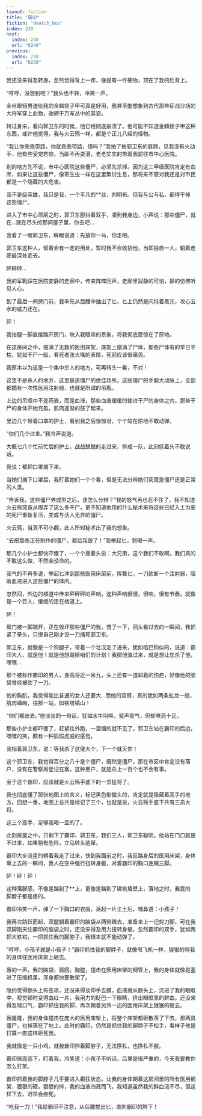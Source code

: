 ```yaml
---
layout: fiction
title: "霸印"
fiction: "deatch_bus"
index: 239
next:
  index: 240
  url: "0240"
previous:
  index: 238
  url: "0238"
---
```

我还没来得及转身，忽然觉得背上一疼，像是有一件硬物，顶在了我的后背上。

“哼哼，没想到吧？”我头也不转，冷笑一声。

金丝眼镜男送给我的金鳞锁子甲可真是好用，我甚至能想象到古代那些征战沙场的大将军穿上此物，驰骋于万军丛中的英姿。

转过身来，看向郭卫东的时候，他已经彻底崩溃了。他可能不知道金鳞锁子甲这种东西，或许他觉得，我与火云殇一样，都是个正儿八经的怪物。

“我让你乖乖带路，你就乖乖带路，懂吗？”我拍了拍郭卫东的肩膀，见我没有火动手，他有些受宠若惊，当即不再耍滑，老老实实的带着我前往市中心医院。

别的地方先不说，市中心医院这些僵尸，必须先杀掉。因为这三甲级医院肯定有血库，如果让这些僵尸，像寄生虫一样在这里繁衍生息，那将来不管对我还是对市民都是一个隐藏的大危害。

我不是级英雄，我只是我，一个平凡的**丝，刘明布。但我与公与私，都得干掉这些僵尸。

进入了市中心顶层之时，郭卫东颤抖着双手，凑到我身边，小声说：那些僵尸，就在...就在尽头的那间屋子里，你去吧...

我看了一眼郭卫东，眯眼说道：先放你一马，你走吧。

郭卫东这种人，留着会有一定的用处，暂时我不会收拾他，当即独自一人，朝着走廊最深处走去。

砰砰砰...

我的军靴踩在医院安静的走廊中，传来阵阵回声，走廊里寂静的可怕，静的仿佛听见人心。

到了最后一间房门前，我率先从后腰中抽出了匕，匕上仍然是闪烁着黑光，攻心五水的威力还在。

砰！

我抬腿一脚直接踹开房门，映入我眼帘的景象，将我彻底震惊在了原地。

在这房间之中，摆满了无数的医用床架，床架上摆满了尸体，那些尸体有的早已干枯，犹如干尸一般，看死者张大嘴的表情，死前应该很痛苦。

我原本以为这是一个集中杀人的地方，可再转头一看，不对！

这里不是杀人的地方，这里是造僵尸的绝佳场所。这些僵尸的手腕大动脉上，全部都插有一次性医用注射器，也就是所谓的吊瓶。

上边的吊瓶中不是药液，而是血液，那些血液缓缓的输进干尸的身体之内，那些干尸的身体开始充盈，肌肉逐渐的鼓了起来。

里边几个带着口罩的护士，看到我之后很惊讶，个个站在原地不敢动弹。

“你们几个过来。”我冷声说道。

大概七八个忙前忙后的护士，战战兢兢的走过来，排成一队，此刻低着头不敢说话。

我说：都把口罩摘下来。

当她们摘下口罩后，我盯着她们一个个看，但是无法分辨她们究竟是僵尸还是正常的人类。

“告诉我，这些僵尸养成型之后，该怎么分辨？”我的怒气再也忍不住了，我不知道火云殇究竟从哪弄了这么多干尸，更不知道他用的什么秘术来将这些已经入土为安的死尸重新复活，变成与活人无异的僵尸。

火云殇，当真不可小觑，此人所知秘术出了我的想象。

“去把那些正在制作的僵尸，都给我毁了！”我举起匕，怒喝一声。

那几个小护士都快吓傻了，一个个摇着头说：大兄弟，这个我们不敢啊，我们真的不敢这么做，不然会没命的。

我气的不再多说，举起匕冲到那些医用床架前，挥舞匕，一刀砍断一个注射器，阻断血液进入这些僵尸的体内。

忽然间，外边的楼道中传来砰砰砰的声响，这种声响很慢，很响，很有节奏。就像是一个巨人，缓缓的走在楼道上。

砰！

房门被一脚踹开，正在毁坏那些僵尸的我，愣了一下，回头看过去的一瞬间，我抓紧了拳头，只恨自己刚才没一刀捅死郭卫东。

郭卫东，就像是一个狗腿子，带着一个壮汉走了进来，犹如哈巴狗似的，说道：霸印大人，就是他！就是他想毁掉咱们的计划！我把他骗过来，就是想让您杀了他，嘿嘿...

那个被称作霸印的男人，身高将近一米九，头上还有一道斜着的伤疤，好像他的脑袋曾经被砍了一刀。

他的胸肌，我觉得能比普通的女人还要大...而他的双臂，真的犹如两条虬龙一般，肌肉嶙峋，往那一站，如铁塔镇山！

“你们都出去。”他淡淡的一句话，犹如水牛叫唤，瓮声瓮气，但却嘹亮十足。

那些小护士都吓傻了，赶紧往外跑，一溜烟的就不见了，郭卫东站在霸印的后边，嘿嘿的笑，颇有一种狐假虎威的感觉。

我指着郭卫东，说：等我杀了这傻大个，下一个就灭你！

这个郭卫东，我觉得百分之八十是个僵尸，既然是僵尸，那在市区中肯定没有落户，没有在警察局登记在案，这种黑户，就是杀上一百个也不会有事。

至于这个霸印，应该就是火云殇手底下的一员猛将了。

我也彻底懂了那张地图上的含义，标记黑色骷髅头的，肯定就是隐藏着高手的地方。回想一番，地图上总共是标记了三个，也就是说，火云殇手底下共有三员大将。

这三个高手，足够我喝一壶的了。

此刻房屋之中，只剩下了霸印，郭卫东，我们三人，郭卫东聪明，他站在门口就是不过来，如果稍有危险，立马转头逃窜。

霸印大步流星的朝着我走了过来，快到我面前之时，我反踹身后的医用床架，身体窜上去的一瞬间，我人在空中强行扭转身躯，对着霸印的胸口连踹三脚。

砰！砰！砰！

这种落脚感，不像是踹到了**上，更像是踹到了建筑墙壁上，落地之时，我震的脚脖子都是疼的。

霸印冷笑一声，弹了一下胸口的衣服，荡起一片尘土后，嗤鼻道：小孩子！

我再次跳跃而起，双腿朝着霸印的脑袋从两侧踢去，准备来上一记剪刀脚，可在我双脚刚夹住霸印的脑袋之时，还没来得及用力扭转身躯，忽然霸印的双手，犹如两把大铁钳，一把抓住我的脚脖子，我根本就不能动弹了。

“哼哼，小孩子就是小孩子！”霸印抓住我的脚脖子，就像甩飞机一样，狠狠的将我的身体往医用床架上砸去。

轰的一声，我的脑袋，肩膀，胸膛，撞击在医用床架的钢管上，我的身体就像是塞进了压缩机里，浑身都快要散架了。

隐约觉得额头上有些凉，还没来得及伸手去摸，血液就从额头上，流进了我的眼眶中，视觉顿时变得血红一片，我用力的眨巴一下眼睛，挤出眼眶里的鲜血。还没来得及喘口气，霸印抓住我的脚，再次朝着另外一边的医用床架上狠狠的砸去。

轰隆隆，我的身体撞击在庞大的医用床架上，将整个床架都砸散落了下去，那两具僵尸，也掉落在了地上。此时的霸印，仍然是抓住我的脚脖子不松手，看样子他是打算一直这样砸死我。

我就像是一只小鸡，就被霸印拎着脚脖子，无法挣扎，也挣扎不脱。

霸印居高临下，盯着我，冷笑道：小孩子不听话，后果是很严重的，今天我要教你怎么打架。

霸印抓着我的脚脖子几乎要进入癫狂状态，让我的身体朝着这房间里的所有医用钢架，狠狠的砸，狠狠的摔，我的血液四溅而飞，我知道虽然我的鲜血流不尽，但这样下去，迟早会疼死。

“吃我一刀！”我趁霸印不注意，从后腰拔出匕，直刺霸印的胯下！